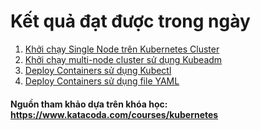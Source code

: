 # Kết quả đạt được trong ngày
1. [ Khởi chạy Single Node trên Kubernetes Cluster](https://github.com/smoothkt4951/kubernetes-notebook/tree/main/Day05-Jun-8/1.Launch-Single-Node-Kubernetes-Cluster)
2. [ Khởi chạy multi-node cluster sử dụng Kubeadm](https://github.com/smoothkt4951/kubernetes-notebook/tree/main/Day05-Jun-8/2.Launch-a-multi-node-cluster-using-Kubeadm)
3. [ Deploy Containers sử dụng Kubectl](https://github.com/smoothkt4951/kubernetes-notebook/tree/main/Day05-Jun-8/3.Deploy-Containers-Using-Kubectl)
4. [ Deploy Containers sử dụng file YAML](https://github.com/smoothkt4951/kubernetes-notebook/tree/main/Day05-Jun-8/4.Deploy-Containers-Using-YAML)

#### Nguồn tham khảo dựa trên khóa học: https://www.katacoda.com/courses/kubernetes
